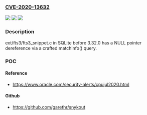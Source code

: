 ### [CVE-2020-13632](https://cve.mitre.org/cgi-bin/cvename.cgi?name=CVE-2020-13632)
![](https://img.shields.io/static/v1?label=Product&message=n%2Fa&color=blue)
![](https://img.shields.io/static/v1?label=Version&message=n%2Fa&color=blue)
![](https://img.shields.io/static/v1?label=Vulnerability&message=n%2Fa&color=brighgreen)

### Description

ext/fts3/fts3_snippet.c in SQLite before 3.32.0 has a NULL pointer dereference via a crafted matchinfo() query.

### POC

#### Reference
- https://www.oracle.com/security-alerts/cpujul2020.html

#### Github
- https://github.com/garethr/snykout

